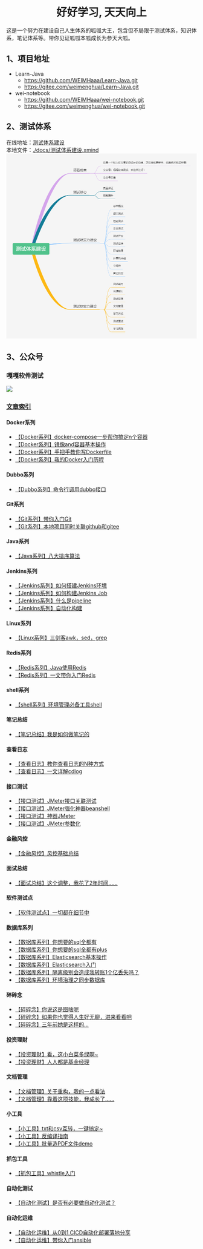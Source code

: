 <h1 align = "center">好好学习, 天天向上</h1>
这是一个努力在建设自己人生体系的呱呱大王，包含但不局限于测试体系，知识体系，笔记体系等。带你见证呱呱本呱成长为参天大呱。  

## 1、项目地址
- Learn-Java
  - https://github.com/WEIMHaaa/Learn-Java.git
  - https://gitee.com/weimenghua/Learn-Java.git
- wei-notebook
  - https://github.com/WEIMHaaa/wei-notebook.git
  - https://gitee.com/weimenghua/wei-notebook.git

## 2、测试体系
在线地址：[测试体系建设](https://www.processon.com/view/link/615eae81e0b34d06f3dcdf4b)  
本地文件：[./docs/测试体系建设.xmind](./docs/测试体系建设.xmind)
![](./docs/测试体系建设.jpg)

## 3、公众号
### 嘎嘎软件测试
![](./docs/嘎嘎软件测试.png)

### [文章索引](https://mp.weixin.qq.com/s?__biz=MzkwODI2OTQ4Ng==&mid=2247484664&idx=1&sn=e7fd3c5bddcbea752b75cd5806f7861a&chksm=c0cdc639f7ba4f2f6c4f8d110a2531b81db49819c514a2cd48c81e09ec4af6e7f136144946b9&token=1173117238&lang=zh_CN#rd)
#### Docker系列
- [【Docker系列】docker-compose一步帮你搞定n个容器](https://mp.weixin.qq.com/s/mF3JvSbYByHpv0ToV0XglA)
- [【Docker系列】镜像and容器基本操作](https://mp.weixin.qq.com/s/8ygeEwgeli4_fzMm4jJhNA)
- [【Docker系列】手把手教你写Dockerfile](https://mp.weixin.qq.com/s/4W--8WYBc34cqW0Vz3fQaQ)
- [【Docker系列】我的Docker入门历程](https://mp.weixin.qq.com/s/qDLcyNlg5XzOteW9M1b_vw)

#### Dubbo系列
- [【Dubbo系列】命令行调用dubbo接口](https://mp.weixin.qq.com/s/guMigJE7vYMGkDgPOQq1Aw)

#### Git系列
- [【Git系列】带你入门Git](https://mp.weixin.qq.com/s/qsgt-UmNxOlbUpumsYAFFA)
- [【Git系列】本地项目同时关联github和gitee](https://mp.weixin.qq.com/s/KNeVQWrp5dLdK7RXDGwEHg)

#### Java系列
- [【Java系列】八大排序算法](https://mp.weixin.qq.com/s/MFdMgnxB0MHDX9SP3DecRQ)

#### Jenkins系列
- [【Jenkins系列】如何搭建Jenkins环境](https://mp.weixin.qq.com/s/9nHMGpt5FYMMIKCR54mdrA)
- [【Jenkins系列】如何构建Jenkins Job](https://mp.weixin.qq.com/s/sYMobgHghGe0JTvlYAPPNQ)
- [【Jenkins系列】什么是pipeline](https://mp.weixin.qq.com/s/VLmBT6fbW_poOg6fb8YwVg)
- [【Jenkins系列】自动化构建](https://mp.weixin.qq.com/s/y5DcJ6zPEfqpF3ZXzFwuNg)

#### Linux系列
- [【Linux系列】三剑客awk，sed，grep](https://mp.weixin.qq.com/s/9tmR_UxUcaJ1LK2rOlIGrw)

#### Redis系列
- [【Redis系列】Java使用Redis](https://mp.weixin.qq.com/s/lXCxdE9lEah9XautS315vQ)
- [【Redis系列】一文带你入门Redis](https://mp.weixin.qq.com/s/zLfHWg4xEd75rB12GOUcMg)

#### shell系列
- [【shell系列】环境管理必备工具shell](https://mp.weixin.qq.com/s/j2IAM1sIGz7-9bRNqx5-jg)

#### 笔记总结
- [【笔记总结】我是如何做笔记的](https://mp.weixin.qq.com/s/UVPVRU7t6Vzx3y_3iDC5sg)

#### 查看日志
- [【查看日志】教你查看日志的N种方式](https://mp.weixin.qq.com/s/XIWUnQIs3JuIGWyhdqznEw)
- [【查看日志】一文详解cdlog](https://mp.weixin.qq.com/s/G8q_nwYTJaYxxAikcNROMQ)

#### 接口测试
- [【接口测试】JMeter接口关联测试](https://mp.weixin.qq.com/s/Daf2zhY4yVPBK9_Wo27vbg)
- [【接口测试】JMeter强化神器beanshell](https://mp.weixin.qq.com/s/DKPtUf7M42h4-It2yURPpA)
- [【接口测试】神器JMeter](https://mp.weixin.qq.com/s/mFjg3Spwv2snsz-12yQ08A)
- [【接口测试】JMeter参数化](https://mp.weixin.qq.com/s/8LMlc54lmdlrcUGOPIyIHw)

#### 金融风控
- [【金融风控】风控基础总结](https://mp.weixin.qq.com/s/NoDITA9TtOePzR-KGCIGBQ)

#### 面试总结
- [【面试总结】这个调整，我花了2年时间......](https://mp.weixin.qq.com/s/MtnQ9qJoB_Okg1LSrHH79A)

#### 软件测试点
- [【软件测试点】一切都在细节中](https://mp.weixin.qq.com/s/GJkXOB9i0sE8VKc6z-e_2g)

#### 数据库系列
- [【数据库系列】你想要的sql全都有](https://mp.weixin.qq.com/s/Wuzutb5IZTOgSHkC6yRj6w)
- [【数据库系列】你想要的sql全都有plus](https://mp.weixin.qq.com/s/_uTqNUzs4ebEB-JVBplXHA)
- [【数据库系列】Elasticsearch基本操作](https://mp.weixin.qq.com/s/n5N0gFeUatirur_AxW2p8Q)
- [【数据库系列】Elasticsearch入门](https://mp.weixin.qq.com/s/5PWsTGEafyJY1C43fsYWWA)
- [【数据库系列】隔离级别会造成我转账1个亿丢失吗？](https://mp.weixin.qq.com/s/MxUj7mFThT_qRuKCR8hjMA)
- [【数据库系列】环境治理之同步数据库](https://mp.weixin.qq.com/s/gefcEFnYDH4iWNsvKXG4DQ)

#### 碎碎念
- [【碎碎念】你说这是图啥呢](https://mp.weixin.qq.com/s/RZsEQNngZnQMmFb1-zf5jA)
- [【碎碎念】如果你也觉得人生好无聊，进来看看吧](https://mp.weixin.qq.com/s/jlOTN2aaZpak1Kl0dStiMg)
- [【碎碎念】三年前她是这样的...](https://mp.weixin.qq.com/s/BpKIEh4G9UF6zyVtjBScCQ)

#### 投资理财
- [【投资理财】看，这小白菜多绿啊~](https://mp.weixin.qq.com/s/vb7trTy0s4rSSfEAbHsSvw)
- [【投资理财】人人都是基金经理](https://mp.weixin.qq.com/s/EgjQlYcWv02Bt_Hb-PIkuQ)

#### 文档管理
- [【文档管理】关于重构，我的一点看法](https://mp.weixin.qq.com/s/t2yswJAJFkRJ7au7fs5oZQ)
- [【文档管理】靠着这项技能，我成长了......](https://mp.weixin.qq.com/s/K5sYqqaPso7YoNrFYvkLxQ)

#### 小工具
- [【小工具】txt和csv互转，一键搞定~](https://mp.weixin.qq.com/s/RGw_IvhQkf7IXxo76S5oLA)
- [【小工具】反编译指南](https://mp.weixin.qq.com/s/Mgjct_a87PxPzQaCFUzOOg)
- [【小工具】批量造PDF文件demo](https://mp.weixin.qq.com/s/n5Azyun4-PfFgjxngAzxkg)

#### 抓包工具
- [【抓包工具】whistle入门](https://mp.weixin.qq.com/s/44Va8lN28qqrZvcrbe91eg)

#### 自动化测试
- [【自动化测试】是否有必要做自动化测试？](https://mp.weixin.qq.com/s/9k_LcRxp-fpttS6wI58bYA)

#### 自动化运维
- [【自动化运维】从0到1 CICD自动化部署落地分享](https://mp.weixin.qq.com/s/cd-eCw3lot0NuRY56wuflQ)
- [【自动化运维】带你入门ansible](https://mp.weixin.qq.com/s/owCkdZDgIKzGFe4FIHiYhA)  